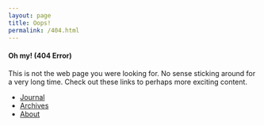 ```yaml
---
layout: page
title: Oops!
permalink: /404.html
---
```


#### Oh my! (404 Error)

This is not the web page you were looking for.  No sense sticking around for a very long time.  Check out these links to perhaps more exciting content.

* [Journal](/journal/)
* [Archives](/archives/)
* [About](/about/)

